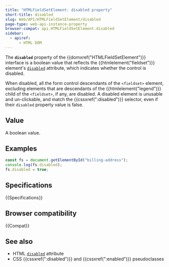 ```yaml
---
title: "HTMLFieldSetElement: disabled property"
short-title: disabled
slug: Web/API/HTMLFieldSetElement/disabled
page-type: web-api-instance-property
browser-compat: api.HTMLFieldSetElement.disabled
sidebar:
  - apiref:
      - HTML DOM
---
```


The **`disabled`** property of the {{domxref("HTMLFieldSetElement")}} interface is a boolean value that reflects the {{htmlelement("fieldset")}} element's [`disabled`](/en-US/docs/Web/HTML/Reference/Elements/fieldset#disabled) attribute, which indicates whether the control is disabled.

When disabled, all the form control descendants of the `<fieldset>` element, excluding elements that are descendants of the {{htmlelement("legend")}} child of the `<fieldset>`, if any, are disabled. A disabled element is unusable and un-clickable, and match the {{cssxref(":disabled")}} selector, even if their `disabled` property value is false.

## Value

A boolean value.

## Examples

```js
const fs = document.getElementById("billing-address");
console.log(fs.disabled);
fs.disabled = true;
```

## Specifications

{{Specifications}}

## Browser compatibility

{{Compat}}

## See also

- HTML [`disabled`](/en-US/docs/Web/HTML/Reference/Attributes/disabled) attribute
- CSS {{cssxref(":disabled")}} and {{cssxref(":enabled")}} pseudoclasses
